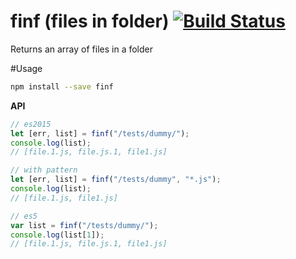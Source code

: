 # finf (files in folder) [![Build Status](https://travis-ci.org/Urucas/finf.svg)](https://travis-ci.org/Urucas/finf)
Returns an array of files in a folder

#Usage
```bash
npm install --save finf
```

**API**
```javascript
// es2015
let [err, list] = finf("/tests/dummy/");
console.log(list);
// [file.1.js, file.js.1, file1.js]

// with pattern
let [err, list] = finf("/tests/dummy", "*.js");
console.log(list);
// [file.1.js, file1.js]

// es5
var list = finf("/tests/dummy/");
console.log(list[1]);
// [file.1.js, file.js.1, file1.js]
```
